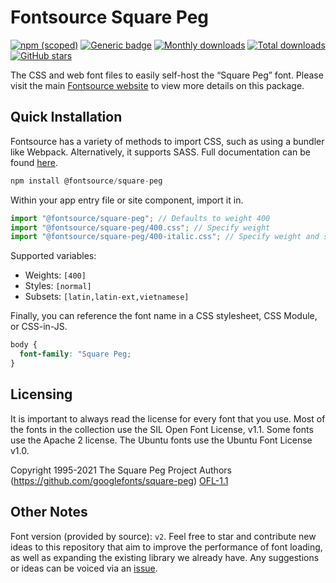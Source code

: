 # Fontsource Square Peg

[![npm (scoped)](https://img.shields.io/npm/v/@fontsource/square-peg?color=brightgreen)](https://www.npmjs.com/package/@fontsource/square-peg) [![Generic badge](https://img.shields.io/badge/fontsource-passing-brightgreen)](https://github.com/fontsource/fontsource) [![Monthly downloads](https://badgen.net/npm/dm/@fontsource/square-peg)](https://github.com/fontsource/fontsource) [![Total downloads](https://badgen.net/npm/dt/@fontsource/square-peg)](https://github.com/fontsource/fontsource) [![GitHub stars](https://img.shields.io/github/stars/fontsource/fontsource.svg?style=social&label=Star)](https://github.com/fontsource/fontsource/stargazers)

The CSS and web font files to easily self-host the “Square Peg” font. Please visit the main [Fontsource website](https://fontsource.org/fonts/square-peg) to view more details on this package.

## Quick Installation

Fontsource has a variety of methods to import CSS, such as using a bundler like Webpack. Alternatively, it supports SASS. Full documentation can be found [here](https://fontsource.org/docs/introduction).

```javascript
npm install @fontsource/square-peg
```

Within your app entry file or site component, import it in.

```javascript
import "@fontsource/square-peg"; // Defaults to weight 400
import "@fontsource/square-peg/400.css"; // Specify weight
import "@fontsource/square-peg/400-italic.css"; // Specify weight and style

```

Supported variables:
- Weights: `[400]`
- Styles: `[normal]`
- Subsets: `[latin,latin-ext,vietnamese]`

Finally, you can reference the font name in a CSS stylesheet, CSS Module, or CSS-in-JS.

```css
body {
  font-family: "Square Peg;
}
```

## Licensing
It is important to always read the license for every font that you use.
Most of the fonts in the collection use the SIL Open Font License, v1.1. Some fonts use the Apache 2 license. The Ubuntu fonts use the Ubuntu Font License v1.0.

Copyright 1995-2021 The Square Peg Project Authors (https://github.com/googlefonts/square-peg)
[OFL-1.1](http://scripts.sil.org/OFL)

## Other Notes
Font version (provided by source): `v2`.
Feel free to star and contribute new ideas to this repository that aim to improve the performance of font loading, as well as expanding the existing library we already have. Any suggestions or ideas can be voiced via an [issue](https://github.com/fontsource/fontsource/issues).